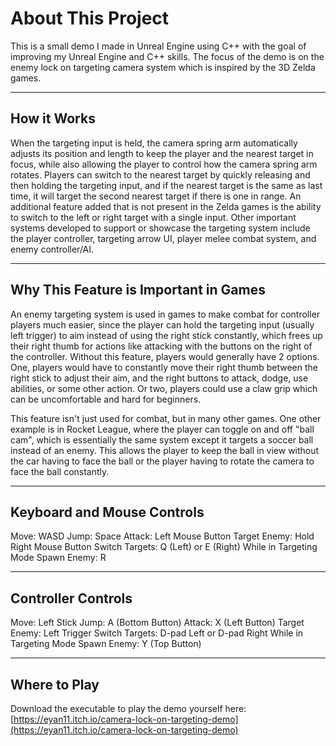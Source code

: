 
# About This Project

This is a small demo I made in Unreal Engine using C++ with the goal of improving my Unreal Engine and C++ skills. The focus of the demo is on the enemy lock on targeting camera system which is inspired by the 3D Zelda games.

---

## How it Works

When the targeting input is held, the camera spring arm automatically adjusts its position and length to keep the player and the nearest target in focus, while also allowing the player to control how the camera spring arm rotates. Players can switch to the nearest target by quickly releasing and then holding the targeting input, and if the nearest target is the same as last time, it will target the second nearest target if there is one in range. An additional feature added that is not present in the Zelda games is the ability to switch to the left or right target with a single input. Other important systems developed to support or showcase the targeting system include the player controller, targeting arrow UI, player melee combat system, and enemy controller/AI.

---

## Why This Feature is Important in Games

An enemy targeting system is used in games to make combat for controller players much easier, since the player can hold the targeting input (usually left trigger) to aim instead of using the right stick constantly, which frees up their right thumb for actions like attacking with the buttons on the right of the controller. Without this feature, players would generally have 2 options. One, players would have to constantly move their right thumb between the right stick to adjust their aim, and the right buttons to attack, dodge, use abilities, or some other action. Or two, players could use a claw grip which can be uncomfortable and hard for beginners.

This feature isn't just used for combat, but in many other games. One other example is in Rocket League, where the player can toggle on and off "ball cam", which is essentially the same system except it targets a soccer ball instead of an enemy. This allows the player to keep the ball in view without the car having to face the ball or the player having to rotate the camera to face the ball constantly.

---

## Keyboard and Mouse Controls

Move: WASD
Jump: Space
Attack: Left Mouse Button
Target Enemy: Hold Right Mouse Button
Switch Targets: Q (Left) or E (Right) While in Targeting Mode
Spawn Enemy: R

---

## Controller Controls

Move: Left Stick
Jump: A (Bottom Button)
Attack: X (Left Button)
Target Enemy: Left Trigger
Switch Targets: D-pad Left or D-pad Right While in Targeting Mode
Spawn Enemy: Y (Top Button)

---

## Where to Play

Download the executable to play the demo yourself here:
[https://eyan11.itch.io/camera-lock-on-targeting-demo](https://eyan11.itch.io/camera-lock-on-targeting-demo)
